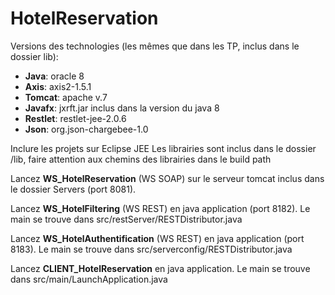 # HotelReservation

Versions des technologies (les mêmes que dans les TP, inclus dans le dossier lib):
- **Java**: oracle 8
- **Axis**: axis2-1.5.1
- **Tomcat**: apache v.7
- **Javafx**: jxrft.jar inclus dans la version du java 8
- **Restlet**: restlet-jee-2.0.6
- **Json**: org.json-chargebee-1.0

Inclure les projets sur Eclipse JEE
Les librairies sont inclus dans le dossier /lib, faire attention aux chemins des librairies dans le build path

Lancez **WS_HotelReservation** (WS SOAP) sur le serveur tomcat inclus dans le dossier Servers (port 8081).

Lancez **WS_HotelFiltering** (WS REST) en java application (port 8182). Le main se trouve dans src/restServer/RESTDistributor.java

Lancez **WS_HotelAuthentification** (WS REST) en java application (port 8183). Le main se trouve dans src/serverconfig/RESTDistributor.java

Lancez **CLIENT_HotelReservation** en java application. Le main se trouve dans src/main/LaunchApplication.java
